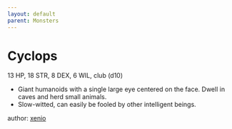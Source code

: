 ```yaml
---
layout: default
parent: Monsters 
--- 
```

# Cyclops
13 HP, 18 STR, 8 DEX, 6 WIL, club (d10)  
- Giant humanoids with a single large eye centered on the face.   Dwell in caves and herd small animals.  
- Slow-witted, can easily be fooled by other intelligent beings.  

author: [xenio](https://xenioinabottle.blogspot.com) 

